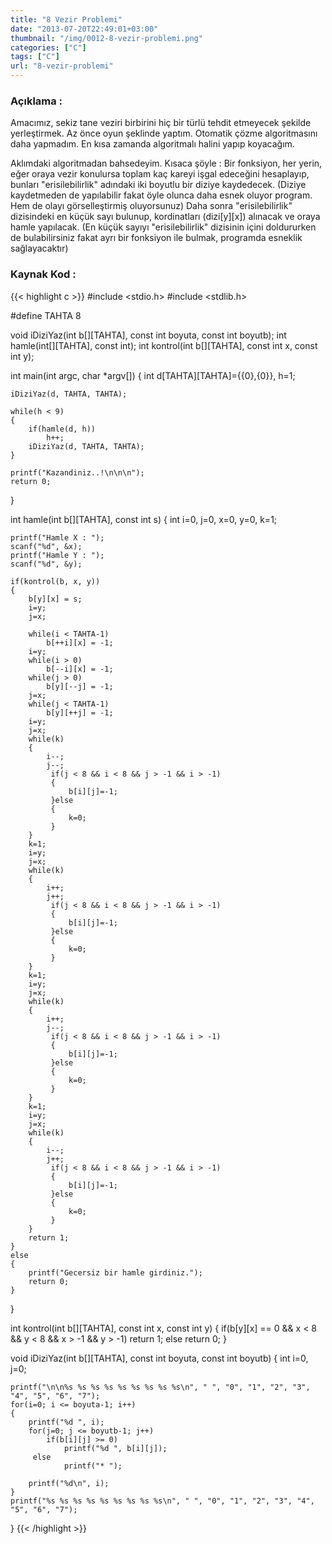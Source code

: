 ```yaml
---
title: "8 Vezir Problemi"
date: "2013-07-20T22:49:01+03:00"
thumbnail: "/img/0012-8-vezir-problemi.png"
categories: ["C"]
tags: ["C"]
url: "8-vezir-problemi"
---
```


### Açıklama :
Amacımız, sekiz tane veziri birbirini hiç bir türlü tehdit etmeyecek şekilde yerleştirmek.
Az önce oyun şeklinde yaptım. Otomatik çözme algoritmasını daha yapmadım. En kısa zamanda algoritmalı halini yapıp koyacağım.

Aklımdaki algoritmadan bahsedeyim. Kısaca şöyle : Bir fonksiyon, her yerin, eğer oraya vezir konulursa toplam kaç kareyi işgal edeceğini hesaplayıp, bunları "erisilebilirlik" adındaki iki boyutlu bir diziye kaydedecek. (Diziye kaydetmeden de yapılabilir fakat öyle olunca daha esnek oluyor program. Hem de olayı görselleştirmiş oluyorsunuz)
 Daha sonra "erisilebilirlik" dizisindeki en küçük sayı bulunup, kordinatları (dizi[y][x]) alınacak ve oraya hamle yapılacak. (En küçük sayıyı "erisilebilirlik" dizisinin içini doldururken de bulabilirsiniz fakat ayrı bir fonksiyon ile bulmak, programda esneklik sağlayacaktır)

### Kaynak Kod :
{{< highlight c >}}
#include <stdio.h>
#include <stdlib.h>

#define TAHTA 8

void iDiziYaz(int b[][TAHTA], const int boyuta, const int boyutb);
int hamle(int[][TAHTA], const int);
int kontrol(int b[][TAHTA], const int x, const int y);

int main(int argc, char *argv[])
{
    int d[TAHTA][TAHTA]={{0},{0}}, h=1;

    iDiziYaz(d, TAHTA, TAHTA);

    while(h < 9)
    {
        if(hamle(d, h))
            h++;
        iDiziYaz(d, TAHTA, TAHTA);
    }

    printf("Kazandiniz..!\n\n\n");
    return 0;
}

int hamle(int b[][TAHTA], const int s)
{
    int i=0, j=0, x=0, y=0, k=1;
    
    printf("Hamle X : ");
    scanf("%d", &x);
    printf("Hamle Y : ");
    scanf("%d", &y);
    
    if(kontrol(b, x, y))
    {
        b[y][x] = s;
        i=y;
        j=x;
        
        while(i < TAHTA-1)
            b[++i][x] = -1;
        i=y;
        while(i > 0)
            b[--i][x] = -1;
        while(j > 0)
            b[y][--j] = -1;
        j=x;
        while(j < TAHTA-1)
            b[y][++j] = -1;
        i=y;
        j=x;
        while(k)
        {
            i--;
            j--;
             if(j < 8 && i < 8 && j > -1 && i > -1)
             {
                 b[i][j]=-1;
             }else
             {
                 k=0;
             }
        }
        k=1;
        i=y;
        j=x;
        while(k)
        {
            i++;
            j++;
             if(j < 8 && i < 8 && j > -1 && i > -1)
             {
                 b[i][j]=-1;
             }else
             {
                 k=0;
             }
        }
        k=1;
        i=y;
        j=x;
        while(k)
        {
            i++;
            j--;
             if(j < 8 && i < 8 && j > -1 && i > -1)
             {
                 b[i][j]=-1;
             }else
             {
                 k=0;
             }
        }
        k=1;
        i=y;
        j=x;
        while(k)
        {
            i--;
            j++;
             if(j < 8 && i < 8 && j > -1 && i > -1)
             {
                 b[i][j]=-1;
             }else
             {
                 k=0;
             }
        }
        return 1;
    }
    else
    {
        printf("Gecersiz bir hamle girdiniz.");
        return 0;
    }
}

int kontrol(int b[][TAHTA], const int x, const int y)
{
    if(b[y][x] == 0 && x < 8 && y < 8 && x > -1 && y > -1)
        return 1;
    else
        return 0;
}

void iDiziYaz(int b[][TAHTA], const int boyuta, const int boyutb)
{
    int i=0, j=0;
    
    printf("\n\n%s %s %s %s %s %s %s %s %s\n", " ", "0", "1", "2", "3", "4", "5", "6", "7");
    for(i=0; i <= boyuta-1; i++)
    {
        printf("%d ", i);
        for(j=0; j <= boyutb-1; j++)
            if(b[i][j] >= 0)
                printf("%d ", b[i][j]);
         else
                printf("* ");
                
        printf("%d\n", i);
    }
    printf("%s %s %s %s %s %s %s %s %s\n", " ", "0", "1", "2", "3", "4", "5", "6", "7");
}
{{< /highlight >}}
